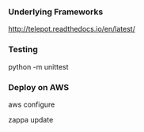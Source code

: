 ### Underlying Frameworks

http://telepot.readthedocs.io/en/latest/

### Testing

python -m unittest

### Deploy on AWS

aws configure

zappa update